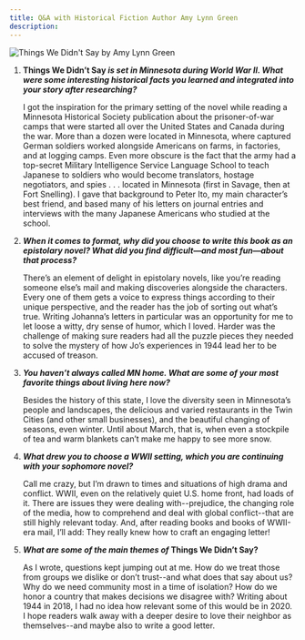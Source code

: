 ```yaml
---
title: Q&A with Historical Fiction Author Amy Lynn Green
description:
---
```


![Things We Didn't Say by Amy Lynn Green](/media/330143_thingswedidntsay_fbcover-2.jpg)

1. **Things We Didn’t Say _is set in Minnesota during World War II. What were some interesting historical facts you learned and integrated into your story after researching?_**

   I got the inspiration for the primary setting of the novel while reading a Minnesota Historical Society publication about the prisoner-of-war camps that were started all over the United States and Canada during the war. More than a dozen were located in Minnesota, where captured German soldiers worked alongside Americans on farms, in factories, and at logging camps. Even more obscure is the fact that the army had a top-secret Military Intelligence Service Language School to teach Japanese to soldiers who would become translators, hostage negotiators, and spies . . . located in Minnesota (first in Savage, then at Fort Snelling). I gave that background to Peter Ito, my main character’s best friend, and based many of his letters on journal entries and interviews with the many Japanese Americans who studied at the school.

2. **_When it comes to format, why did you choose to write this book as an epistolary novel? What did you find difficult—and most fun—about that process?_**

   There’s an element of delight in epistolary novels, like you’re reading someone else’s mail and making discoveries alongside the characters. Every one of them gets a voice to express things according to their unique perspective, and the reader has the job of sorting out what’s true. Writing Johanna’s letters in particular was an opportunity for me to let loose a witty, dry sense of humor, which I loved. Harder was the challenge of making sure readers had all the puzzle pieces they needed to solve the mystery of how Jo’s experiences in 1944 lead her to be accused of treason.

3. **_You haven’t always called MN home. What are some of your most favorite things about living here now?_**

   Besides the history of this state, I love the diversity seen in Minnesota’s people and landscapes, the delicious and varied restaurants in the Twin Cities (and other small businesses), and the beautiful changing of seasons, even winter. Until about March, that is, when even a stockpile of tea and warm blankets can’t make me happy to see more snow.

4. **_What drew you to choose a WWII setting, which you are continuing with your sophomore novel?_**

   Call me crazy, but I’m drawn to times and situations of high drama and conflict. WWII, even on the relatively quiet U.S. home front, had loads of it. There are issues they were dealing with--prejudice, the changing role of the media, how to comprehend and deal with global conflict--that are still highly relevant today. And, after reading books and books of WWII-era mail, I’ll add: They really knew how to craft an engaging letter!

5. **_What are some of the main themes of_ Things We Didn’t Say?**

   As I wrote, questions kept jumping out at me. How do we treat those from groups we dislike or don’t trust--and what does that say about us? Why do we need community most in a time of isolation? How do we honor a country that makes decisions we disagree with? Writing about 1944 in 2018, I had no idea how relevant some of this would be in 2020. I hope readers walk away with a deeper desire to love their neighbor as themselves--and maybe also to write a good letter.
